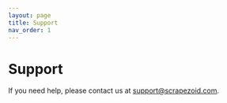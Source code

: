 ```yaml
---
layout: page
title: Support
nav_order: 1
---
```


# Support

If you need help, please contact us at [support@scrapezoid.com](mailto:support@scrapezoid.com).

